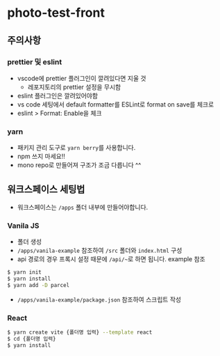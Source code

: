# photo-test-front
## 주의사항
### prettier 및 eslint
- vscode에 prettier 플러그인이 깔려있다면 지울 것
    - 레포지토리의 prettier 설정을 무시함
- eslint 플러그인은 깔려있어야함
- vs code 세팅에서 default formatter를 ESLint로 format on save를 체크로
- eslint > Format: Enable을 체크
### yarn
- 패키지 관리 도구로 `yarn berry`를 사용합니다.
- npm 쓰지 마세요!!
- mono repo로 만들어져 구조가 조금 다릅니다 ^^
## 워크스페이스 세팅법
- 워크스페이스는 `/apps` 폴더 내부에 만들어야합니다.
### Vanila JS
- 폴더 생성
- `/apps/vanila-example` 참조하여 `/src` 폴더와 `index.html` 구성
- api 경로의 경우 프록시 설정 때문에 `/api/~`로 하면 됩니다. example 참조
```bash
$ yarn init
$ yarn install
$ yarn add -D parcel
```
- `/apps/vanila-example/package.json` 참조하여 스크립트 작성
### React
```bash
$ yarn create vite {폴더명 입력} --template react
$ cd {폴더명 입력}
$ yarn install
```